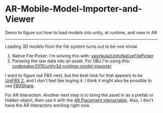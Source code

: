 # AR-Mobile-Model-Importer-and-Viewer
Demo to figure out how to load models into unity, at runtime, and view in AR

---

Loading 3D models from the file system turns out to be non-trivial.



1. Native File Picker. I'm solving this with: [yasirkula/UnityNativeFilePicker](https://github.com/yasirkula/UnityNativeFilePicker)
2. Parseing the raw data into an asset. For OBJ I'm using this: [codemaker2015/unity3d-runtime-model-importer](https://github.com/codemaker2015/unity3d-runtime-model-importer).

I want to figure out FBX next, but the best look for that appears to be [UniFBX 2](https://assetstore.unity.com/packages/tools/modeling/unifbx-2-61108), and I don't feel like buying it. I think it might also be possible to use [FBXSharp](https://github.com/izrik/FbxSharp).


For AR Interaction. Another next step is to bring the asset in as a prefab or hidden object, then use it with the [AR Placement interactable](https://docs.unity3d.com/Packages/com.unity.xr.interaction.toolkit@2.0/manual/ar-placement-interactable.html).
Also, I don't have the AR Interactors working right now.


